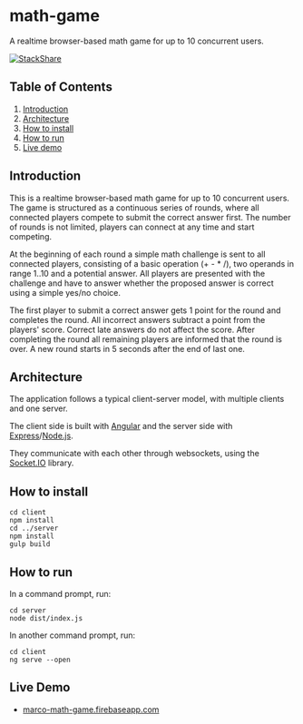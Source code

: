 # math-game

A realtime browser-based math game for up to 10 concurrent users.

[![StackShare](https://img.shields.io/badge/tech-stack-0690fa.svg?style=flat)](https://stackshare.io/lackovic/math-game)

## Table of Contents

1. [Introduction](#introduction)
2. [Architecture](#architecture)
3. [How to install](#how-to-install)
4. [How to run](#how-to-run)
5. [Live demo](#live-demo)

## Introduction

This is a realtime browser-based math game for up to 10 concurrent users. The game is structured as a continuous series of rounds, where all connected players compete to submit the correct answer first. The number of rounds is not limited, players can connect at any time and start competing.

At the beginning of each round a simple math challenge is sent to all connected players, consisting of a basic operation (+ - * /), two operands in range 1..10 and a potential answer. All players are presented with the challenge and have to answer whether the proposed answer is correct using a simple yes/no choice.

The first player to submit a correct answer gets 1 point for the round and completes the round. All incorrect answers subtract a point from the players' score. Correct late answers do not affect the score. After completing the round all remaining players are informed that the round is over. A new round starts in 5 seconds after the end of last one.

## Architecture

The application follows a typical client-server model, with multiple clients and one server.

The client side is built with [Angular](https://angular.io/) and the server side with [Express](https://expressjs.com/)/[Node.js](https://nodejs.org/en/).

They communicate with each other through websockets, using the [Socket.IO](https://socket.io/) library.

## How to install

```
cd client
npm install
cd ../server
npm install
gulp build
```

## How to run

In a command prompt, run:

```
cd server
node dist/index.js
```

In another command prompt, run:

```
cd client
ng serve --open
```

## Live Demo

* [marco-math-game.firebaseapp.com](https://marco-math-game.firebaseapp.com/)
